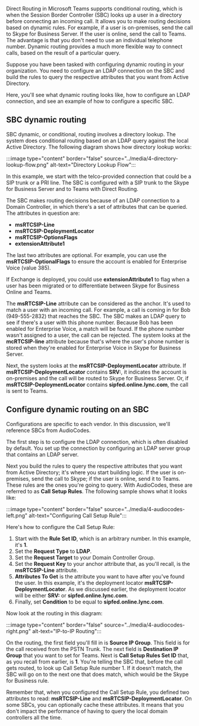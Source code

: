 Direct Routing in Microsoft Teams supports conditional routing, which is when the Session Border Controller (SBC) looks up a user in a directory before connecting an incoming call. It allows you to make routing decisions based on dynamic rules. For example, if a user is on-premises, send the call to Skype for Business Server. If the user is online, send the call to Teams. The advantage is that you don't need to use an individual telephone number. Dynamic routing provides a much more flexible way to connect calls, based on the result of a particular query.

Suppose you have been tasked with configuring dynamic routing in your organization. You need to configure an LDAP connection on the SBC and build the rules to query the respective attributes that you want from Active Directory.

Here, you'll see what dynamic routing looks like, how to configure an LDAP connection, and see an example of how to configure a specific SBC.

## SBC dynamic routing

SBC dynamic, or conditional, routing involves a directory lookup. The system does conditional routing based on an LDAP query against the local Active Directory. The following diagram shows how directory lookup works:

:::image type="content" border="false" source="../media/4-directory-lookup-flow.png" alt-text="Directory Lookup Flow":::

In this example, we start with the telco-provided connection that could be a SIP trunk or a PRI line. The SBC is configured with a SIP trunk to the Skype for Business Server and to Teams with Direct Routing.

The SBC makes routing decisions because of an LDAP connection to a Domain Controller, in which there's a set of attributes that can be queried. The attributes in question are:

- **msRTCSIP-Line**
- **msRTCSIP-DeploymentLocator**
- **msRTCSIP-OptionsFlags**
- **extensionAttribute1**

The last two attributes are optional. For example, you can use the **msRTCSIP-OptionalFlags** to ensure the account is enabled for Enterprise Voice (value 385).

If Exchange is deployed, you could use **extensionAttribute1** to flag when a user has been migrated or to differentiate between Skype for Business Online and Teams.

The **msRTCSIP-Line** attribute can be considered as the anchor. It's used to match a user with an incoming call. For example, a call is coming in for Bob (949-555-2832) that reaches the SBC. The SBC makes an LDAP query to see if there's a user with this phone number. Because Bob has been enabled for Enterprise Voice, a match will be found. If the phone number wasn't assigned to a user, the call can be rejected. The system looks at the **mcRTCSIP-line** attribute because that's where the user's phone number is stored when they're enabled for Enterprise Voice in Skype for Business Server.

Next, the system looks at the **msRTCSIP-DeploymentLocator** attribute. If **msRTCSIP-DeploymentLocator** contains **SRV:**, it indicates the account is on-premises and the call will be routed to Skype for Business Server. Or, if **msRTCSIP-DeploymentLocator** contains **sipfed.online.lync.com**, the call is sent to Teams.

## Configure dynamic routing on an SBC

Configurations are specific to each vendor. In this discussion, we'll reference SBCs from AudioCodes.

The first step is to configure the LDAP connection, which is often disabled by default. You set up the connection by configuring an LDAP server group that contains an LDAP server.

Next you build the rules to query the respective attributes that you want from Active Directory; it's where you start building logic. If the user is on-premises, send the call to Skype; if the user is online, send it to Teams. These rules are the ones you're going to query. With AudioCodes, these are referred to as **Call Setup Rules**. The following sample shows what it looks like:

:::image type="content" border="false" source="../media/4-audiocodes-left.png" alt-text="Configuring Call Setup Rule":::

Here's how to configure the Call Setup Rule:

1. Start with the **Rule Set ID**, which is an arbitrary number. In this example, it's **1**.
2. Set the **Request Type** to **LDAP**.
3. Set the **Request Target** to your Domain Controller Group.
4. Set the **Request Key** to your anchor attribute that, as you'll recall, is the **msRTCSIP-Line** attribute.
5. **Attributes To Get** is the attribute you want to have after you've found the user. In this example, it's the deployment locator **msRTCSIP-DeploymentLocator**. As we discussed earlier, the deployment locator will be either **SRV:** or **sipfed.online.lync.com**.
6. Finally, set **Condition** to be equal to **sipfed.online.lync.com**.

Now look at the routing in this diagram:

:::image type="content" border="false" source="../media/4-audiocodes-right.png" alt-text="IP-to-IP Routing":::

On the routing, the first field you'll fill in is **Source IP Group**. This field is for the call received from the PSTN Trunk. The next field is **Destination IP Group** that you want to set for Teams. Next is **Call Setup Rules Set ID** that, as you recall from earlier, is **1**. You're telling the SBC that, before the call gets routed, to look up Call Setup Rule number 1. If it doesn't match, the SBC will go on to the next one that does match, which would be the Skype for Business rule.

Remember that, when you configured the Call Setup Rule, you defined two attributes to read: **msRTCSIP-Line** and **msRTCSIP-DeploymentLocator**. On some SBCs, you can optionally cache these attributes. It means that you don't impact the performance of having to query the local domain controllers all the time.

